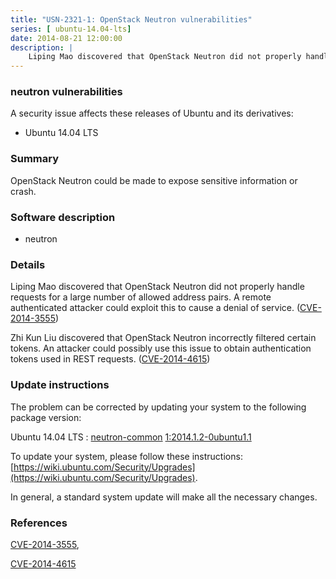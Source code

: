 ```yaml
---
title: "USN-2321-1: OpenStack Neutron vulnerabilities"
series: [ ubuntu-14.04-lts]
date: 2014-08-21 12:00:00
description: |
    Liping Mao discovered that OpenStack Neutron did not properly handle requests for a large number of allowed address pairs. A remote authenticated attacker could exploit this to cause a denial of service. ([CVE-2014-3555](http://people.ubuntu.com/~ubuntu-security/cve/CVE-2014-3555))
--- 
```

 
### neutron vulnerabilities

A security issue affects these releases of Ubuntu and its derivatives:

* Ubuntu 14.04 LTS

### Summary

OpenStack Neutron could be made to expose sensitive information or crash. 

### Software description

* neutron 

### Details

Liping Mao discovered that OpenStack Neutron did not properly handle requests for a large number of allowed address pairs. A remote authenticated attacker could exploit this to cause a denial of service. ([CVE-2014-3555](http://people.ubuntu.com/~ubuntu-security/cve/CVE-2014-3555))

Zhi Kun Liu discovered that OpenStack Neutron incorrectly filtered certain tokens. An attacker could possibly use this issue to obtain authentication tokens used in REST requests. ([CVE-2014-4615](http://people.ubuntu.com/~ubuntu-security/cve/CVE-2014-4615)) 

### Update instructions

The problem can be corrected by updating your system to the following package version:

Ubuntu 14.04 LTS
 : [neutron-common](https://launchpad.net/ubuntu/+source/neutron) <span> [1:2014.1.2-0ubuntu1.1](https://launchpad.net/ubuntu/+source/neutron/1:2014.1.2-0ubuntu1.1) </span> 

To update your system, please follow these instructions: [https://wiki.ubuntu.com/Security/Upgrades](https://wiki.ubuntu.com/Security/Upgrades).

In general, a standard system update will make all the necessary changes. 

### References

 [CVE-2014-3555](http://people.ubuntu.com/~ubuntu-security/cve/CVE-2014-3555), 

 [CVE-2014-4615](http://people.ubuntu.com/~ubuntu-security/cve/CVE-2014-4615)
 
